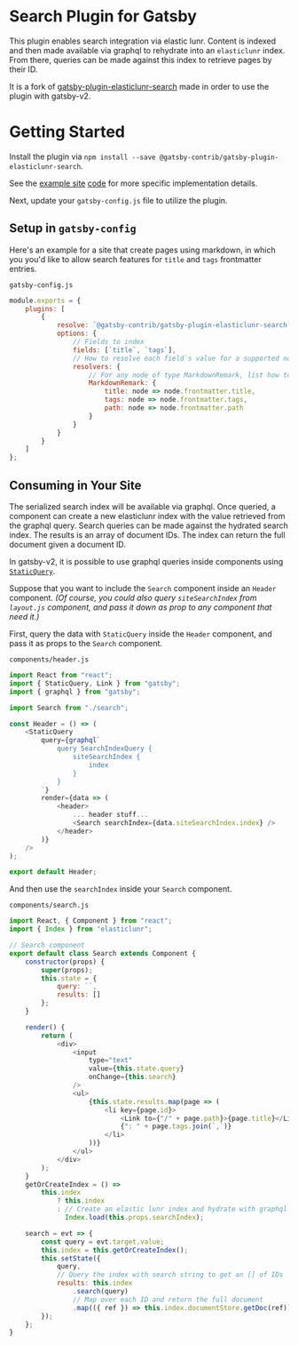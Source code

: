 <!--
[![Maintainability](https://api.codeclimate.com/v1/badges/124348de2ee6850d682f/maintainability)](https://codeclimate.com/github/andrew-codes/gatsby-plugin-elasticlunr-search/maintainability)
[![Codacy Badge](https://api.codacy.com/project/badge/Grade/7230ae7191f44a9489834553760310c2)](https://www.codacy.com/app/andrew-codes/gatsby-plugin-elasticlunr-search?utm_source=github.com&amp;utm_medium=referral&amp;utm_content=andrew-codes/gatsby-plugin-elasticlunr-search&amp;utm_campaign=Badge_Grade)

-->

# Search Plugin for Gatsby

This plugin enables search integration via elastic lunr. Content is indexed and then made available via graphql to rehydrate into an `elasticlunr` index. From there, queries can be made against this index to retrieve pages by their ID.

It is a fork of [gatsby-plugin-elasticlunr-search](https://github.com/andrew-codes/gatsby-plugin-elasticlunr-search) made in order to use the plugin with gatsby-v2.

# Getting Started

Install the plugin via `npm install --save @gatsby-contrib/gatsby-plugin-elasticlunr-search`.

See the [example site](https://gatsby-contrib.github.io/gatsby-plugin-elasticlunr-search/) [code](./example) for more specific implementation details.

Next, update your `gatsby-config.js` file to utilize the plugin.

## Setup in `gatsby-config`

Here's an example for a site that create pages using markdown, in which you you'd like to allow search features for `title` and `tags` frontmatter entries.

`gatsby-config.js`

```javascript
module.exports = {
    plugins: [
        {
            resolve: `@gatsby-contrib/gatsby-plugin-elasticlunr-search`,
            options: {
                // Fields to index
                fields: [`title`, `tags`],
                // How to resolve each field`s value for a supported node type
                resolvers: {
                    // For any node of type MarkdownRemark, list how to resolve the fields` values
                    MarkdownRemark: {
                        title: node => node.frontmatter.title,
                        tags: node => node.frontmatter.tags,
                        path: node => node.frontmatter.path
                    }
                }
            }
        }
    ]
};
```

## Consuming in Your Site

The serialized search index will be available via graphql. Once queried, a component can create a new elasticlunr index with the value retrieved from the graphql query. Search queries can be made against the hydrated search index. The results is an array of document IDs. The index can return the full document given a document ID.

In gatsby-v2, it is possible to use graphql queries inside components using [`StaticQuery`](https://www.gatsbyjs.org/docs/static-query/).

Suppose that you want to include the `Search` component inside an `Header` component. _(Of course, you could also query `siteSearchIndex` from `layout.js` component, and pass it down as prop to any component that need it.)_

First, query the data with `StaticQuery` inside the `Header` component, and pass it as props to the `Search` component.

`components/header.js`

```javascript
import React from "react";
import { StaticQuery, Link } from "gatsby";
import { graphql } from "gatsby";

import Search from "./search";

const Header = () => (
    <StaticQuery
        query={graphql`
            query SearchIndexQuery {
                siteSearchIndex {
                    index
                }
            }
        `}
        render={data => (
            <header>
                ... header stuff...
                <Search searchIndex={data.siteSearchIndex.index} />
            </header>
        )}
    />
);

export default Header;
```

And then use the `searchIndex` inside your `Search` component.

`components/search.js`

```javascript
import React, { Component } from "react";
import { Index } from "elasticlunr";

// Search component
export default class Search extends Component {
    constructor(props) {
        super(props);
        this.state = {
            query: ``,
            results: []
        };
    }

    render() {
        return (
            <div>
                <input
                    type="text"
                    value={this.state.query}
                    onChange={this.search}
                />
                <ul>
                    {this.state.results.map(page => (
                        <li key={page.id}>
                            <Link to={"/" + page.path}>{page.title}</Link>
                            {": " + page.tags.join(`,`)}
                        </li>
                    ))}
                </ul>
            </div>
        );
    }
    getOrCreateIndex = () =>
        this.index
            ? this.index
            : // Create an elastic lunr index and hydrate with graphql query results
              Index.load(this.props.searchIndex);

    search = evt => {
        const query = evt.target.value;
        this.index = this.getOrCreateIndex();
        this.setState({
            query,
            // Query the index with search string to get an [] of IDs
            results: this.index
                .search(query)
                // Map over each ID and return the full document
                .map(({ ref }) => this.index.documentStore.getDoc(ref))
        });
    };
}
```

